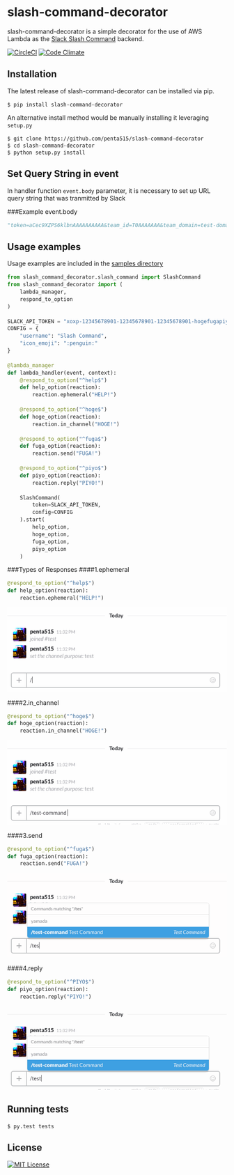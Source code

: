# slash-command-decorator
slash-command-decorator is a simple decorator for the use of AWS Lambda as the [Slack Slash Command](https://api.slack.com/slash-commands) backend.

[![CircleCI](https://circleci.com/gh/penta515/slash-command-decorator.svg?style=svg)](https://circleci.com/gh/penta515/slash-command-decorator) [![Code Climate](https://codeclimate.com/github/penta515/slash-command-decorator/badges/gpa.svg)](https://codeclimate.com/github/penta515/slash-command-decorator)

## Installation
The latest release of slash-command-decorator can be installed via pip.

```
$ pip install slash-command-decorator
```

An alternative install method would be manually installing it leveraging `setup.py`

```
$ git clone https://github.com/penta515/slash-command-decorator
$ cd slash-command-decorator
$ python setup.py install
```

## Set Query String in event

In handler function `event.body` parameter, it is necessary to set up URL query string that was tranmitted by Slack


###Example event.body

```python
"token=aCec9XZPS6klbnAAAAAAAAAA&team_id=T0AAAAAAA&team_domain=test-domain&channel_id=C0AAAAAAA&channel_name=general&user_id=U0AAAAAAA&user_name=hoge&command=%2Fcommand&text=hoge&response_url=https%3A%2F%2Fhooks.slack.com%2Fcommands%2FT0JQU92NA%2F1234567890%2Faaaaaaaaaaaaaaaaaaa"
```

## Usage examples
Usage examples are included in the [samples directory](https://google.co.jp)

```python
from slash_command_decorator.slash_command import SlashCommand
from slash_command_decorator import (
    lambda_manager,
    respond_to_option
)

SLACK_API_TOKEN = "xoxp-12345678901-12345678901-12345678901-hogefugapiyo"
CONFIG = {
    "username": "Slash Command",
    "icon_emoji": ":penguin:"
}

@lambda_manager
def lambda_handler(event, context):
    @respond_to_option("^help$")
    def help_option(reaction):
        reaction.ephemeral("HELP!")

    @respond_to_option("^hoge$")
    def hoge_option(reaction):
        reaction.in_channel("HOGE!")

    @respond_to_option("^fuga$")
    def fuga_option(reaction):
        reaction.send("FUGA!")

    @respond_to_option("^piyo$")
    def piyo_option(reaction):
        reaction.reply("PIYO!")

    SlashCommand(
        token=SLACK_API_TOKEN,
        config=CONFIG
    ).start(
        help_option,
        hoge_option,
        fuga_option,
        piyo_option
    )
```

###Types of Responses
####1.ephemeral

```python
@respond_to_option("^help$")
def help_option(reaction):
    reaction.ephemeral("HELP!")
```

![ephemeral](https://github.com/penta515/slash-command-decorator/blob/develop/images/help.gif)

####2.in_channel

```python
@respond_to_option("^hoge$")
def hoge_option(reaction):
    reaction.in_channel("HOGE!")
```

![in_channel](https://github.com/penta515/slash-command-decorator/blob/develop/images/hoge.gif)

####3.send

```python
@respond_to_option("^fuga$")
def fuga_option(reaction):
    reaction.send("FUGA!")
```

![in_channel](https://github.com/penta515/slash-command-decorator/blob/develop/images/fuga.gif)

####4.reply

```python
@respond_to_option("^PIYO$")
def piyo_option(reaction):
    reaction.reply("PIYO!")
```

![in_channel](https://github.com/penta515/slash-command-decorator/blob/develop/images/piyo.gif)

## Running tests

```
$ py.test tests
```

## License

[![MIT License](http://img.shields.io/badge/license-MIT-blue.svg?style=flat)](LICENSE)
